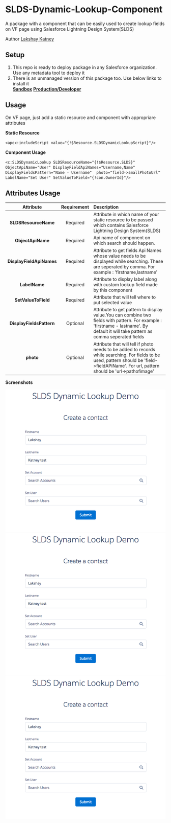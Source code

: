 # SLDS-Dynamic-Lookup-Component
A package with a component that can be easily used to create lookup fields on VF page using Salesforce Lightning Design System(SLDS)   

Author [Lakshay Katney](http://blog.lkatney.com/about/)
  
## Setup
1. This repo is ready to deploy package in any Salesforce organization. Use any metadata tool to deploy it
2. There is an unmanaged version of this package too. Use below links to install it  
**[Sandbox](https://test.salesforce.com/packaging/installPackage.apexp?p0=04t280000003L0W)**
**[Production/Developer](https://login.salesforce.com/packaging/installPackage.apexp?p0=04t280000003L0W)**

## Usage
On VF page, just add a static resource and component with appropriare attributes

**Static Resource**
```
<apex:includeScript value="{!$Resource.SLDSDynamicLookupScript}"/>
```

**Component Usage**
```
<c:SLDSDynamicLookup SLDSResourceName="{!$Resource.SLDS}" ObjectApiName="User" DisplayFieldApiNames="Username,Name" DisplayFieldsPattern="Name - Username"  photo="field->smallPhotoUrl" LabelName="Set User" SetValueToField="{!con.OwnerId}"/>
```

## Attributes Usage

 Attribute     				| Requirement   | Description  																																						
:--------------------------:|:------------:|:--------------------------------
 **SLDSResourceName**  		| Required 		| Attribute in which name of your static resource to be passed which contains Salesforce Lightning Design System(SLDS)												
 **ObjectApiName**     		| Required      | Api name of component on which search should happen.
 **DisplayFieldApiNames**	| Required      | Attribute to get fields Api Names whose value needs to be displayed while searching. These are seperated by comma. For example : 'firstname,lastname'
 **LabelName** 				| Required 		| Attribute to display label along with custom lookup field made by this component
 **SetValueToField** 		| Required 		| Attribute that will tell where to put selected value
 **DisplayFieldsPattern**	| Optional		| Attribute to get pattern to display value.You can combine two fields with pattern.  For example : 'firstname - lastname'. By default it will take pattern as comma seperated fields
 **photo** 					| Optional 		| Attribute that will tell if photo needs to be added to records while searching.  For fields to be used, pattern should be 'field->fieldAPiName'. For url, pattern should be 'url->pathofimage'  


 **Screenshots**

 ![Demo Page](/images/DemoPage.png "Demo Page")  
 ![Search](/images/DemoPage.png "Search")  
 ![Selection](/images/DemoPage.png "Selection")  


